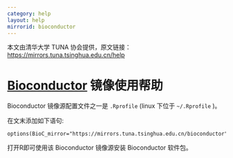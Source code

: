 ```yaml
---
category: help
layout: help
mirrorid: bioconductor
---
```


本文由清华大学 TUNA 协会提供，原文链接：<https://mirrors.tuna.tsinghua.edu.cn/help>


[Bioconductor](https://www.bioconductor.org) 镜像使用帮助
===================

Bioconductor 镜像源配置文件之一是 `.Rprofile` (linux 下位于 `~/.Rprofile` )。


在文末添加如下语句:

```
options(BioC_mirror="https://mirrors.tuna.tsinghua.edu.cn/bioconductor")
```

打开R即可使用该 Bioconductor 镜像源安装 Bioconductor 软件包。
